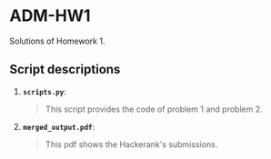 # ADM-HW1

Solutions of Homework 1.

## Script descriptions
1. __`scripts.py`__: 
	> This script provides the code of problem 1 and problem 2.
2. __`merged_output.pdf`__: 
	> This pdf shows the Hackerank's submissions. 

